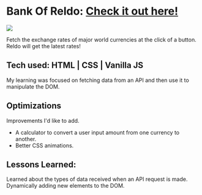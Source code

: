 # Bank Of Reldo: <a href="https://bankofreldo.netlify.app/" target="_blank">Check it out here!</a>
<a href="https://bankofreldo.netlify.app/" target="_blank"><img src="https://i.giphy.com/media/tVA9dJ8ZfYGWLYOtpo/giphy.webp" /></a>

Fetch the exchange rates of major world currencies at the click of a button. Reldo will get the latest rates!

## Tech used: HTML | CSS | Vanilla JS

My learning was focused on fetching data from an API and then use it to manipulate the DOM.

## Optimizations

Improvements I'd like to add.

- A calculator to convert a user input amount from one currency to another.
- Better CSS animations.


## Lessons Learned:

Learned about the types of data received when an API request is made.
Dynamically adding new elements to the DOM.